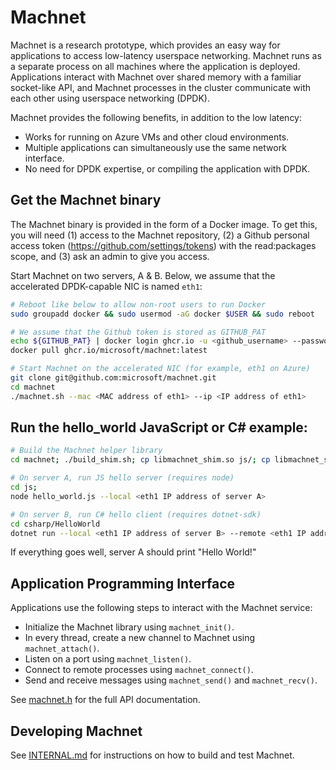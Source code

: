 # Machnet

Machnet is a research prototype, which provides an easy way for applications to
access low-latency userspace networking. Machnet runs as a separate process on
all machines where the application is deployed. Applications interact with
Machnet over shared memory with a familiar socket-like API, and Machnet
processes in the cluster communicate with each other using userspace networking
(DPDK).

Machnet provides the following benefits, in addition to the low latency:

- Works for running on Azure VMs and other cloud environments.
- Multiple applications can simultaneously use the same network interface.
- No need for DPDK expertise, or compiling the application with DPDK.

## Get the Machnet binary

The Machnet binary is provided in the form of a Docker image. To get this, you
will need (1) access to the Machnet repository, (2) a Github personal access
token (https://github.com/settings/tokens) with the read:packages scope, and (3)
ask an admin to give you access.

Start Machnet on two servers, A & B. Below, we assume that the accelerated DPDK-capable NIC is named `eth1`:

```bash
# Reboot like below to allow non-root users to run Docker
sudo groupadd docker && sudo usermod -aG docker $USER && sudo reboot

# We assume that the Github token is stored as GITHUB_PAT
echo ${GITHUB_PAT} | docker login ghcr.io -u <github_username> --password-stdin
docker pull ghcr.io/microsoft/machnet:latest

# Start Machnet on the accelerated NIC (for example, eth1 on Azure)
git clone git@github.com:microsoft/machnet.git
cd machnet
./machnet.sh --mac <MAC address of eth1> --ip <IP address of eth1>
```

## Run the hello_world JavaScript or C# example:

```bash
# Build the Machnet helper library
cd machnet; ./build_shim.sh; cp libmachnet_shim.so js/; cp libmachnet_shim.so csharp/HelloWorld

# On server A, run JS hello server (requires node)
cd js;
node hello_world.js --local <eth1 IP address of server A>

# On server B, run C# hello client (requires dotnet-sdk)
cd csharp/HelloWorld
dotnet run --local <eth1 IP address of server B> --remote <eth1 IP address of server A>
```

If everything goes well, server A should print "Hello World!"

## Application Programming Interface
Applications use the following steps to interact with the Machnet service:

- Initialize the Machnet library using `machnet_init()`.
- In every thread, create a new channel to Machnet using `machnet_attach()`.
- Listen on a port using `machnet_listen()`.
- Connect to remote processes using `machnet_connect()`.
- Send and receive messages using `machnet_send()` and `machnet_recv()`.

See [machnet.h](src/ext/machnet.h) for the full API documentation.

## Developing Machnet

See [INTERNAL.md](INTERNAL.md) for instructions on how to build and test Machnet.
